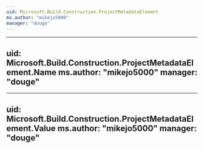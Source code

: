 ```yaml
---
uid: Microsoft.Build.Construction.ProjectMetadataElement
ms.author: "mikejo5000"
manager: "douge"
---
```


---
uid: Microsoft.Build.Construction.ProjectMetadataElement.Name
ms.author: "mikejo5000"
manager: "douge"
---

---
uid: Microsoft.Build.Construction.ProjectMetadataElement.Value
ms.author: "mikejo5000"
manager: "douge"
---
